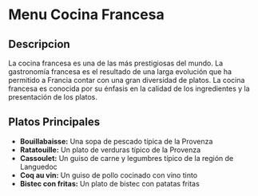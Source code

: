 # Menu Cocina Francesa

## Descripcion
La cocina francesa es una de las más prestigiosas del mundo. La gastronomía francesa es el resultado de una larga evolución que ha permitido a Francia contar con una gran diversidad de platos. La cocina francesa es conocida por su énfasis en la calidad de los ingredientes y la presentación de los platos.

## Platos Principales
- **Bouillabaisse:** Una sopa de pescado típica de la Provenza
- **Ratatouille:** Un plato de verduras típico de la Provenza
- **Cassoulet:** Un guiso de carne y legumbres típico de la región de Languedoc
- **Coq au vin:** Un guiso de pollo cocinado con vino tinto
- **Bistec con fritas:** Un plato de bistec con patatas fritas

